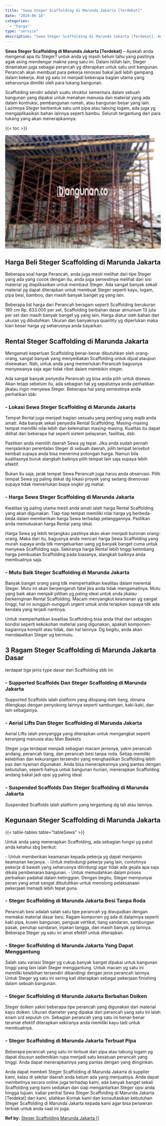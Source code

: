 ```yaml
---
title: "Sewa Steger Scaffolding di Marunda Jakarta [Terdekat]"
date: "2024-06-18"
categories: 
  - "harga"
type: "service"
description: "Sewa Steger Scaffolding di Marunda Jakarta [Terdekat]. Anda dapat membeli Steger Scaffolding di Marunda Jakarta di supplier kami, kalau di sekitar daerah and..."
---
```


**Sewa Steger Scaffolding di Marunda Jakarta \[Terdekat\]** – Apakah anda mengenal apa itu Steger? untuk anda yg masih belum tahu yang pastinya agak asing mendengar makna yang satu ini. Dalam istilah lain, Steger dinamakan juga sebagai perancah yg diterapkan untuk satu unit bangunan. Perancah akan membuat para pekerja renovasi bakal jadi lebih gampang dalam bekerja. Alat yg satu ini menjadi beberapa bagian utama yang seharusnya dimiliki oleh para tukang bangunan.

Scaffolding sendiri adalah suatu struktur sementara dalam sebuah bangunan yang dipakai untuk menahan manusia dan material yang ada dalam kontruksi, pembangunan rumah, atau bangunan besar yang lain. Lazimnya Steger berbentuk satu unit pipa atau tabung logam, ada juga yg mengaplikasikan bahan lainnya seperti bambu. Seluruh tergantung dari para tukang yang akan menerapkannya.

{{< toc >}}

![Sewa Steger Scaffolding di Marunda Jakarta [Terdekat]](/images/sewa-scaffolding-steger-28.png)

## Harga Beli Steger Scaffolding di Marunda Jakarta

Beberapa soal harga Perancah, anda juga mesti melihat dari tipe Steger yang ada yang cocok dengan itu, anda juga semestinya melihat dari sisi material yg diaplikasikan untuk membaut Steger. Ada sangat banyak sekali material yg dapat diterapkan untuk membuat Steger seperti kayu, logam, pipa besi, bamboo, dan masih banyak banget yg yang lain.

Beberapa list harga dari Perancah beragam seperti Scaffolding berukuran 190 cm Rp. 633.000 per set, Scaffolding berbahan dasar almunium 13 juta per set dan masih banyak banget yg yang lain. Harga diatur oleh bahan dan ukuran yg dibutuhkan. Ukuran dan banyaknya quantity yg diperlukan maka kian besar harga yg seharusnya anda bayarkan.

## Rental Steger Scaffolding di Marunda Jakarta

Mengamati keperluan Scaffolding benar-benar dibutuhkan oleh orang-orang, sangat banyak yang menyediakan Scaffolding untuk dijual ataupun disewakan. Nah, untuk anda yang memerlukan Perancah bagusnya menyewanya saja agar tidak ribet dalam membikin steger.

Ada sangat banyak penyedia Perancah yg bisa anda pilih untuk disewa. Akan tetapi sebelum itu, ada sebagian hal yg sepatutnya anda perhatikan jikalau ingin menyewa Steger. Beberapa hal yang semestinya anda perhatikan sbb:

### \- Lokasi Sewa Steger Scaffolding di Marunda Jakarta

Tempat Rental juga menjadi bagian sesuatu yang penting yang wajib anda amati. Ada banyak sekali penyedia Rental Scaffolding. Masing-masing tempat memiliki nilai lebih dan kelemahan masing-masing. Kualitas itu dapat dilihat dari beberapa hal seperti sistem pelayanan, fasilitas, dsb.

Pastikan anda memilih daerah Sewa yg tepat. Jika anda sudah pernah menjalankan perentalan Steger di sebuah daerah, pilih tempat tersebut kembali supaya anda bisa menerima potongan harga. Namun bila kualitasnya buruk alangkah baiknya pilih tempat lain saja supaya lebih efektif.

Bukan itu saja, jarak tempat Sewa Perancah juga harus anda observasi. Pilih tempat Sewa yg paling dekat dg lokasi proyek yang sedang direnovasi supaya tidak memerlukan biaya ongkir yg mahal.

### \- Harga Sewa Steger Scaffolding di Marunda Jakarta

Kwalitas yg paling utama mesti anda amati ialah harga Rental Scaffolding yang akan digunakan. Tiap-tiap tempat memiliki nilai harga yg berbeda-beda dalam memberikan harga Sewa terhadap pelanggannya. Pastikan anda memutuskan harga Rental yang ideal.

Harga Sewa yg lebih terjangkau pastinya akan akan menjadi buronan orang-orang. Maka dari itu, bagusnya anda mencari harga Sewa Scaffolding yang murah supaya anda tdk mengeluarkan uang yg banyak banget cuma untuk menyewa Scaffolding saja. Sekiranya harga Rental lebih tinggi ketimbang harga pembuatan Scaffolding pada biasanya, alangkah baiknya anda membuatnya saja.

### \- Mutu Baik Steger Scaffolding di Marunda Jakarta

Banyak banget orang yang tdk memperhatikan kwalitas dalam merental Steger. Mutu ini akan berpengaruh fatal jika anda tidak mengamatinya. Mutu yang baik akan menjadi pilihan yg paling ideal untuk anda jikalau berkeinginan Rental Scaffolding. Macam menyangkut keamanan yg sangat tinggi, hal ini sungguh-sungguh urgent untuk anda terapkan supaya tdk ada kendala yang terjadi nantinya.

Untuk memperhatikan kwalitas Scaffolding bisa anda lihat dari sebagian kondisi seperti kekokohan material yang digunakan, apakah komponen-bagiannya komplit atau tidak, dan hal lainnya. Dg begitu, anda akan mendapatkan Steger yg bermutu.

## 3 Ragam Steger Scaffolding di Marunda Jakarta Dasar

terdapat tiga jenis type dasar dari Scaffolding sbb ini:

### \- Supported Scaffolds Dan Steger Scaffolding di Marunda Jakarta

Supported Scaffolds ialah platform yang ditopang oleh tiang, dimana dilengkapi dengan penyokong lainnya seperti sambungan, kaki-kaki, dan lain sebagainya.

### \- Aerial Lifts Dan Steger Scaffolding di Marunda Jakarta

Aerial Lifts ialah penyangga yang diterapkan untuk mengangkat seperti keranjang manusia atau Man Baskets

Steger juga terdapat menjadi sebagian macam jenisnya, yakni perancah andang, perancah tiang, dan perancah besi tanpa roda. Setiap memiliki kelebihan dan kekurangan tersendiri yang menghasilkan Scaffolding lebih pas dan nyaman digunakan. Anda bisa menerapkannya yang pantas dengan kebutuhan, seperti halnya untuk bangunan hunian, menerapkan Scaffolding andang bakal jadi opsi yg paling ideal.

### \- Suspended Scaffolds Dan Steger Scaffolding di Marunda Jakarta

Suspended Scaffolds ialah platform yang tergantung dg tali atau lainnya.

## Kegunaan Steger Scaffolding di Marunda Jakarta

{{< table-tables table="tableSewa" >}}

Untuk anda yang menerapkan Scaffolding, ada sebagian fungsi yg patut anda ketahui sbg berikut:

\- Untuk memberikan keamanan kepada pekerja yg dapat menjamin keamanan kerjanya. - Untuk melindungi pekerja yang lain, contohnya pekerja di bawah yang seharusnya dilindungi agar tidak ada gejala apa saja dikala pembenaran bangunan. - Untuk memudahkan dalam proses perbaikan padahal dalam ketinggian. Dengan begitu, Steger mempunyai peran yang amat sangat dibutuhkan untuk menolong pelaksanaan pekerjaan menajdi lebih tepat guna.

### \- Steger Scaffolding di Marunda Jakarta Besi Tanpa Roda

Perancah besi adalah salah satu tipe perancah yg diwujudkan dengan memakai material dasar besi. Ragam komponen yg ada di dalamnya seperti kaki pipa, kusen bangunan, penguat vertikal, tiang sandaran, sambungan pasak, penutup sandaran, injakan tangga, dan masih banyak yg lainnya. Beberapa Steger yg satu ini amat efektif untuk diterapkan.

### \- Steger Scaffolding di Marunda Jakarta Yang Dapat Menggantung

Salah satu variasi Steger yg cukup banyak banget dipakai untuk bangunan tinggi yang lain ialah Steger menggantung. Untuk macam yg satu ini memiliki kelebihan tersendiri dibandingi dengan jenis perancah lainnya. Untuk Steger yg satu ini sering kali diterapkan sebagai pekerjaan finishing dalam sebuah bangunan.

### \- Steger Scaffolding di Marunda Jakarta Berbahan Dolken

Steger dolken yakni beberapa tipe perancah yang digunakan dari material kayu dolken. Ukuran diameter yang dipakai dari perancah yang satu ini ialah enam s/d sepuluh cm. Sebagian perancah yang satu ini benar-benar teramat efektif diterapkan sekiranya anda memiliki kayu tadi untuk membuatnya.

### \- Steger Scaffolding di Marunda Jakarta Terbuat Pipa

Beberapa perancah yang satu ini terbuat dari pipa atau tabung logam yg dapat disusun sedemikian rupa menjadi satu kesatuan perancah yang tinggi. Anda dapat menerapkannya yang pantas dengan yang diinginkan.

Anda dapat membeli Steger Scaffolding di Marunda Jakarta di supplier kami, kalau di sekitar daerah anda belum ada yang menjualnya. Anda dapat membelinya secara online juga terhadap kami, ada banyak banget sekali Scaffolding yang kami sediakan dan siap mengantarkan Steger opsi anda hingga tujuan. kabar perihal Sewa Steger Scaffolding di Marunda Jakarta \[Terdekat\] dari kami, silahkan Kontak kami dan konsultasikan kebutuhan Steger Scaffolding di Marunda Jakarta kepada kami agar bisa penawran terbiak untuk anda saat ini juga.

**Ref by:** [Steger Scaffolding Marunda Jakarta []](https://id.wikipedia.org/wiki/Steger)
